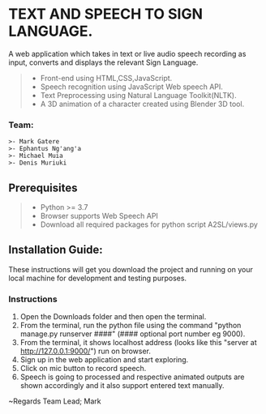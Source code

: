 # TEXT AND SPEECH TO SIGN LANGUAGE.
A web application which takes in text or live audio speech recording as input, converts and displays the relevant Sign Language.

>- Front-end using HTML,CSS,JavaScript.
>- Speech recognition using JavaScript Web speech API.
>- Text Preprocessing using Natural Language Toolkit(NLTK).
>- A 3D animation of a character created
using Blender 3D tool.

### Team:
    >- Mark Gatere
    >- Ephantus Ng'ang'a
    >- Michael Muia
    >- Denis Muriuki


## Prerequisites

>- Python >= 3.7
>- Browser supports Web Speech API
>- Download all required packages for python script A2SL/views.py


## Installation Guide:

These instructions will get you download the project and running on your local machine for development and testing purposes.


### Instructions

1. Open the Downloads folder and then open the terminal.
2. From the terminal, run the python file using the command "python manage.py runserver ####" (#### optional port number eg 9000).
3. From the terminal, it shows localhost address (looks like this "server at http://127.0.0.1:9000/") run on browser.
4. Sign up in the web application and start exploring.
5. Click on mic button to record speech.
6. Speech is going to processed and respective animated outputs are shown accordingly and it also support entered text manually.

~Regards Team Lead; Mark



